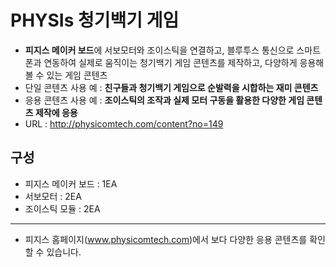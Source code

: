 PHYSIs 청기백기 게임
==========================

- **피지스 메이커 보드**에  서보모터와 조이스틱을 연결하고, 블루투스 통신으로 스마트폰과 연동하여 실제로 움직이는 청기백기 게임 콘텐츠를 제작하고, 다양하게 응용해 볼 수 있는 게임 콘텐츠
- 단일 콘텐츠 사용 예 : **친구들과 청기백기 게임으로 순발력을 시합하는 재미 콘텐츠**
- 응용 콘텐츠 사용 예 : **조이스틱의 조작과 실제 모터 구동을 활용한 다양한 게임 콘텐츠 제작에 응용**
- URL : http://physicomtech.com/content?no=149

구성
---------------------------
- 피지스 메이커 보드 : 1EA
- 서보모터 : 2EA
- 조이스틱 모듈 : 2EA
---------------------------
- 피지스 홈페이지(www.physicomtech.com)에서 보다 다양한 응용 콘텐츠를 확인할 수 있습니다.

